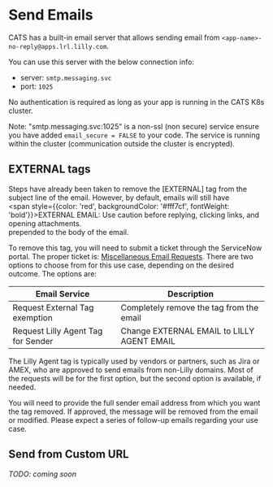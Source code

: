 # Send Emails 
CATS has a built-in email server that allows sending email from ```<app-name>-no-reply@apps.lrl.lilly.com```.

You can use this server with the below connection info:

  * server: `smtp.messaging.svc`
  * port: `1025`

No authentication is required as long as your app is running in the CATS K8s cluster.

Note: "smtp.messaging.svc:1025" is a non-ssl (non secure) service
ensure you have added `email_secure = FALSE` to your code. The service is running within the cluster (communication outside the cluster is encrypted).
<br />

## EXTERNAL tags
Steps have already been taken to remove the [EXTERNAL] tag from the subject line of the email. However, by default, emails will still have 
<br /><span style={{color: 'red', backgroundColor: '#fff7cf', fontWeight: 'bold'}}>EXTERNAL EMAIL: Use caution before replying, clicking links, and opening attachments.</span><br /> prepended to the body of the email.

To remove this tag, you will need to submit a ticket through the ServiceNow portal. The proper ticket is:
<a href="https://lilly.service-now.com/ec?id=sc_cat_item&table=sc_cat_item&sys_id=0b3f2cb61b983990e5388511604bcb10">Miscellaneous Email Requests</a>. There are two options to choose from for this use case, depending on the desired outcome. The options are:

| Email Service | Description |
|-------------------------------------- | ----------------|
| Request External Tag exemption | Completely remove the tag from the email | 
| Request Lilly Agent Tag for Sender |  Change EXTERNAL EMAIL to LILLY AGENT EMAIL |

The Lilly Agent tag is typically used by vendors or partners, such as Jira or AMEX, who are approved to send emails from non-Lilly domains. Most of the requests will be for the first option, but the second option is available, if needed.

You will need to provide the full sender email address from which you want the tag removed. If approved, the message will be removed from the email or modified. Please expect a series of follow-up emails regarding your use case.

## Send from Custom URL

*TODO: coming soon*